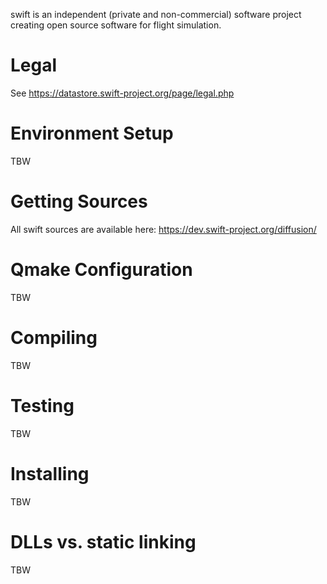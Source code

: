 swift is an independent (private and non-commercial)
software project creating open source software for flight simulation.

Legal
=================

See https://datastore.swift-project.org/page/legal.php

Environment Setup
=================

TBW

Getting Sources
===============

All swift sources are available here:
https://dev.swift-project.org/diffusion/

Qmake Configuration
===================

TBW

Compiling
=========

TBW

Testing
=======

TBW

Installing
==========

TBW

DLLs vs. static linking
=======================

TBW
